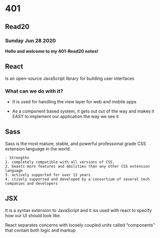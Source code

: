 # 401

## Read20

### Sunday Jun 28 2020

**Hello and welcome to my 401-Read20 notes!**

## React

Is an open-source JavaScript library for building user interfaces

### What can we do with it?

- It is used for handling the view layer for web and mobile apps

- As a component based system, it gets out out of the way and makes it EASY to implement our application the way we see it

## Sass

Sass is the most mature, stable, and powerful professional grade CSS extension language in the world.

    - Strengths
    1. completely compatible with all versions of CSS.
    2. boasts more features and abilities than any other CSS extension language
    3. actively supported for over 13 years
    4. ctively supported and developed by a consortium of several tech companies and developers

## JSX

It is a syntax extension to JavaScript and it iss used with react to specify how our UI should look like.

React separates concerns with loosely coupled units called “components” that contain both logic and markup